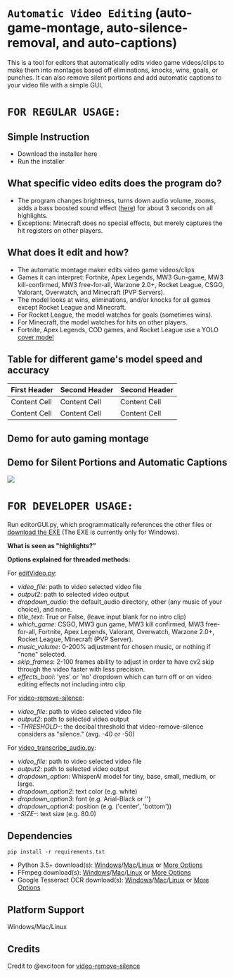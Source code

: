 # `Automatic Video Editing` (auto-game-montage, auto-silence-removal, and auto-captions)

This is a tool for editors that automatically edits video game videos/clips to make them into montages based off eliminations, knocks, wins, goals, or punches. It can also remove silent portions and add automatic captions to your video file with a simple GUI.

# `FOR REGULAR USAGE:`

## Simple Instruction
- Download the installer here
- Run the installer 

## What specific video edits does the program do?
- The program changes brightness, turns down audio volume, zooms, adds a bass boosted sound effect ([here](editing_sfx/bass_boosted_fixed.mp3)) for about 3 seconds on all highlights.
- Exceptions: Minecraft does no special effects, but merely captures the hit registers on other players. 
## What does it edit and how?
- The automatic montage maker edits video game videos/clips
- Games it can interpret: Fortnite, Apex Legends, MW3 Gun-game, MW3 kill-confirmed, MW3 free-for-all, Warzone 2.0+, Rocket League, CSGO, Valorant, Overwatch, and Minecraft (PVP Servers).
- The model looks at wins, eliminations, and/or knocks for all games except Rocket League and Minecraft.
- For Rocket League, the model watches for goals (sometimes wins).
- For Minecraft, the model watches for hits on other players.
- Fortnite, Apex Legends, COD games, and Rocket League use a YOLO [cover model](YOLOmodels/covermodel.pt)   
## Table for different game's model speed and accuracy
| First Header  | Second Header | Second Header |
| ------------- | ------------- | ------------- |
| Content Cell  | Content Cell  | Content Cell  |
| Content Cell  | Content Cell  | Content Cell  |

## Demo for auto gaming montage

## Demo for Silent Portions and Automatic Captions
![](example.gif)

# `FOR DEVELOPER USAGE:`

Run editorGUI.py, which programmatically references the other files or [download the EXE](https://github.com/Noah-Grimaldi/automatic-video-editing/releases/download/pyinstaller/automatic-video-editing.exe) (The EXE is currently only for Windows).

**What is seen as "highlights?"**

**Options explained for threaded methods:**

For [editVideo.py](packagefiles/editVideo.py): 

- *video_file*: path to video selected video file
- *output2*: path to selected video output 
- *dropdown_audio*: the default_audio directory, other (any music of your choice), and none.
- *title_text*: True or False, (leave input blank for no intro clip)
- *which_game*: CSGO, MW3 gun game, MW3 kill confirmed, MW3 free-for-all, Fortnite, Apex Legends, Valorant, Overwatch, Warzone 2.0+, Rocket League, Minecraft (PVP Server).
- *music_volume*: 0-200% adjustment for chosen music, or nothing if "none" selected.
- *skip_frames*: 2-100 frames ability to adjust in order to have cv2 skip through the video faster with less precision.
- *effects_bool*: 'yes' or 'no' dropdown which can turn off or on video editing effects not including intro clip

For [video-remove-silence](packagefiles/video_remove_silence.py):

- *video_file*: path to video selected video file
- *output2*: path to selected video output
- *-THRESHOLD-*: the decibal threshold that video-remove-silence considers as "silence." (avg. -40 or -50)

For [video_transcribe_audio.py](packagefiles/video_transcribe_audio.py):

- *video_file*: path to video selected video file
- *output2*: path to selected video output
- *dropdown_option*: WhisperAI model for tiny, base, small, medium, or large.
- *dropdown_option2*: text color (e.g. white)
- *dropdown_option3*: font (e.g. Arial-Black or '')
- *dropdown_option4*: position (e.g. ('center', 'bottom'))
- *-SIZE-*: text size (e.g. 80.0)

## Dependencies
`pip install -r requirements.txt`
- Python 3.5+ download(s): [Windows](https://www.python.org/ftp/python/3.12.0/python-3.12.0-amd64.exe)/[Mac](https://www.python.org/ftp/python/3.12.0/python-3.12.0-macos11.pkg)/[Linux](https://www.python.org/ftp/python/3.12.0/Python-3.12.0.tar.xz) or [More Options](https://www.python.org/downloads/)
- FFmpeg download(s): [Windows](https://community.chocolatey.org/packages/ffmpeg)/[Mac](https://formulae.brew.sh/formula/ffmpeg)/[Linux](https://www.geeksforgeeks.org/how-to-install-ffmpeg-in-linux/) or [More Options](https://www.ffmpeg.org/download.html)
- Google Tesseract OCR download(s): [Windows](https://github.com/tesseract-ocr/tesseract?tab=readme-ov-file#installing-tesseract)/[Mac](https://formulae.brew.sh/formula/tesseract)/[Linux](https://tesseract-ocr.github.io/tessdoc/Installation.html) or [More Options](https://tesseract-ocr.github.io/tessdoc/Installation.html)

## Platform Support 
Windows/Mac/Linux

## Credits
Credit to @excitoon for [video-remove-silence](https://github.com/excitoon/video-remove-silence)

